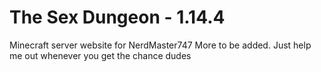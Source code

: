 # The Sex Dungeon - 1.14.4
 Minecraft server website for NerdMaster747
 More to be added. Just help me out whenever you get the chance dudes
